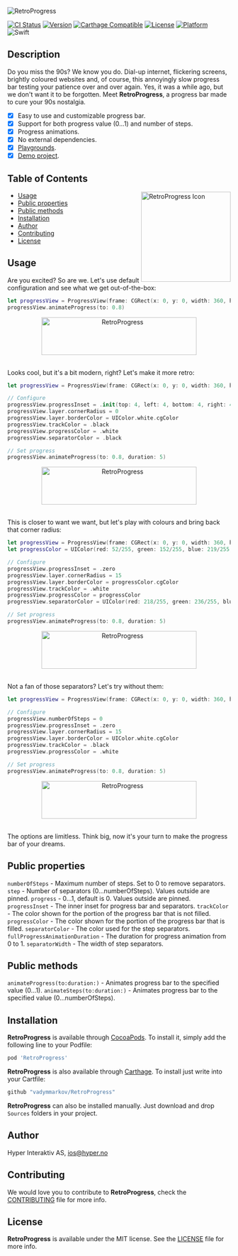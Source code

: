 ![RetroProgress](https://github.com/hyperoslo/BarcodeScanner/blob/master/Images/cover.png)

[![CI Status](https://img.shields.io/circleci/project/github/vadymmarkov/RetroProgress.svg)](https://circleci.com/gh/vadymmarkov/RetroProgress)
[![Version](https://img.shields.io/cocoapods/v/RetroProgress.svg?style=flat)](http://cocoadocs.org/docsets/RetroProgress)
[![Carthage Compatible](https://img.shields.io/badge/Carthage-compatible-4BC51D.svg?style=flat)](https://github.com/Carthage/Carthage)
[![License](https://img.shields.io/cocoapods/l/RetroProgress.svg?style=flat)](http://cocoadocs.org/docsets/RetroProgress)
[![Platform](https://img.shields.io/cocoapods/p/RetroProgress.svg?style=flat)](http://cocoadocs.org/docsets/RetroProgress)
![Swift](https://img.shields.io/badge/%20in-swift%204.0-orange.svg)

## Description

Do you miss the 90s? We know you do. Dial-up internet, flickering screens,
brightly coloured websites and, of course, this annoyingly slow progress bar
testing your patience over and over again. Yes, it was a while ago, but we don't
want it to be forgotten. Meet **RetroProgress**, a progress bar made to cure
your 90s nostalgia.

- [x] Easy to use and customizable progress bar.
- [x] Support for both progress value (0...1) and number of steps.
- [x] Progress animations.
- [x] No external dependencies.
- [x] [Playgrounds](https://github.com/hyperoslo/RetroProgress/tree/master/Playgrounds).
- [x] [Demo project](https://github.com/hyperoslo/RetroProgress/tree/master/Example/RetroProgressExample).

## Table of Contents

<img src="https://github.com/hyperoslo/BarcodeScanner/blob/master/Images/icon.png" width="202" height="203" alt="RetroProgress Icon" align="right" />

* [Usage](#usage)
* [Public properties](#public-properties)
* [Public methods](#public-methods)
* [Installation](#installation)
* [Author](#author)
* [Contributing](#contributing)
* [License](#license)

## Usage

Are you excited? So are we. Let's use default configuration and see what we get
out-of-the-box:

```swift
let progressView = ProgressView(frame: CGRect(x: 0, y: 0, width: 360, height: 30))
progressView.animateProgress(to: 0.8)
```

<div align="center">
<img src="https://github.com/hyperoslo/RetroProgress/blob/master/Images/example1.png" alt="RetroProgress" width="350" height="85" />
</div><br/>

Looks cool, but it's a bit modern, right? Let's make it more retro:

```swift
let progressView = ProgressView(frame: CGRect(x: 0, y: 0, width: 360, height: 30))

// Configure
progressView.progressInset = .init(top: 4, left: 4, bottom: 4, right: 4)
progressView.layer.cornerRadius = 0
progressView.layer.borderColor = UIColor.white.cgColor
progressView.trackColor = .black
progressView.progressColor = .white
progressView.separatorColor = .black

// Set progress
progressView.animateProgress(to: 0.8, duration: 5)
```

<div align="center">
<img src="https://github.com/hyperoslo/RetroProgress/blob/master/Images/example2.png" alt="RetroProgress" width="350" height="85" />
</div><br/>

This is closer to want we want, but let's play with colours and bring back
that corner radius:

```swift
let progressView = ProgressView(frame: CGRect(x: 0, y: 0, width: 360, height: 30))
let progressColor = UIColor(red: 52/255, green: 152/255, blue: 219/255, alpha: 1)

// Configure
progressView.progressInset = .zero
progressView.layer.cornerRadius = 15
progressView.layer.borderColor = progressColor.cgColor
progressView.trackColor = .white
progressView.progressColor = progressColor
progressView.separatorColor = UIColor(red: 218/255, green: 236/255, blue: 255/255, alpha: 1)

// Set progress
progressView.animateProgress(to: 0.8, duration: 5)
```

<div align="center">
<img src="https://github.com/hyperoslo/RetroProgress/blob/master/Images/example2.png" alt="RetroProgress" width="350" height="85" />
</div><br/>

Not a fan of those separators? Let's try without them:

```swift
let progressView = ProgressView(frame: CGRect(x: 0, y: 0, width: 360, height: 30))

// Configure
progressView.numberOfSteps = 0
progressView.progressInset = .zero
progressView.layer.cornerRadius = 15
progressView.layer.borderColor = UIColor.white.cgColor
progressView.trackColor = .black
progressView.progressColor = .white

// Set progress
progressView.animateProgress(to: 0.8, duration: 5)
```

<div align="center">
<img src="https://github.com/hyperoslo/RetroProgress/blob/master/Images/example3.png" alt="RetroProgress" width="350" height="85" />
</div><br/>

The options are limitless. Think big, now it's your turn to make the progress
bar of your dreams.

## Public properties

`numberOfSteps` - Maximum number of steps. Set to 0 to remove separators.
`step` - Number of separators (0...numberOfSteps). Values outside are pinned.
`progress` - 0...1, default is 0. Values outside are pinned.
`progressInset` - The inner inset for progress bar and separators.
`trackColor` - The color shown for the portion of the progress bar that is not filled.
`progressColor` - The color shown for the portion of the progress bar that is filled.
`separatorColor` - The color used for the step separators.
`fullProgressAnimationDuration` - The duration for progress animation from 0 to 1.
`separatorWidth` - The width of step separators.

## Public methods

`animateProgress(to:duration:)` - Animates progress bar to the specified value (0...1).
`animateSteps(to:duration:)` - Animates progress bar to the specified value (0...numberOfSteps).


## Installation

**RetroProgress** is available through [CocoaPods](http://cocoapods.org). To install
it, simply add the following line to your Podfile:

```ruby
pod 'RetroProgress'
```

**RetroProgress** is also available through [Carthage](https://github.com/Carthage/Carthage).
To install just write into your Cartfile:

```ruby
github "vadymmarkov/RetroProgress"
```

**RetroProgress** can also be installed manually. Just download and drop `Sources` folders in your project.

## Author

Hyper Interaktiv AS, ios@hyper.no

## Contributing

We would love you to contribute to **RetroProgress**, check the [CONTRIBUTING](https://github.com/vadymmarkov/RetroProgress/blob/master/CONTRIBUTING.md) file for more info.

## License

**RetroProgress** is available under the MIT license. See the [LICENSE](https://github.com/vadymmarkov/RetroProgress/blob/master/LICENSE.md) file for more info.
